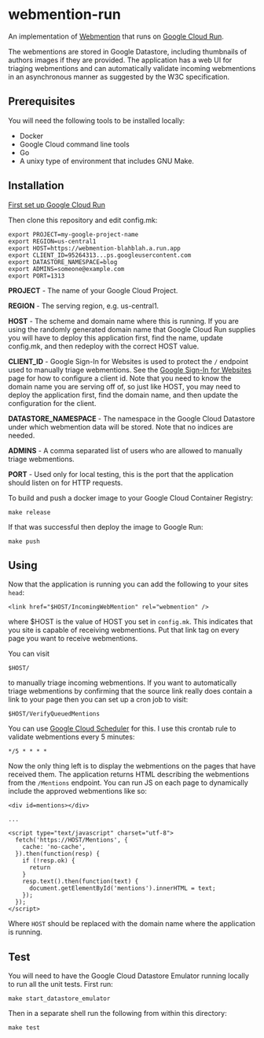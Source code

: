 webmention-run
==============

An implementation of [Webmention](https://www.w3.org/TR/webmention/) that runs
on [Google Cloud Run](https://cloud.google.com/run/docs/).

The webmentions are stored in Google Datastore, including thumbnails of authors
images if they are provided. The application has a web UI for triaging
webmentions and can automatically validate incoming webmentions in an
asynchronous manner as suggested by the W3C specification.

Prerequisites
-------------

You will need the following tools to be installed locally:

  - Docker
  - Google Cloud command line tools
  - Go
  - A unixy type of environment that includes GNU Make.

Installation
------------

[First set up Google Cloud Run](https://cloud.google.com/run/docs/setup)

Then clone this repository and edit config.mk:

    export PROJECT=my-google-project-name
    export REGION=us-central1
    export HOST=https://webmention-blahblah.a.run.app
    export CLIENT_ID=95264313...ps.googleusercontent.com
    export DATASTORE_NAMESPACE=blog
    export ADMINS=someone@example.com
    export PORT=1313

**PROJECT** - The name of your Google Cloud Project.

**REGION** - The serving region, e.g. us-central1.

**HOST** - The scheme and domain name where this is running. If you are using
  the randomly generated domain name that Google Cloud Run supplies you will
  have to deploy this application first, find the name, update config.mk, and
  then redeploy with the correct HOST value.

**CLIENT_ID** - Google Sign-In for Websites is used to protect the `/`
  endpoint used to manually triage webmentions. See the [Google Sign-In for
  Websites](https://developers.google.com/identity/sign-in/web/sign-in) page
  for how to configure a client id. Note that you need to know the domain
  name you are serving off of, so just like HOST, you may need to deploy the
  application first, find the domain name, and then update the configuration
  for the client.

**DATASTORE_NAMESPACE** - The namespace in the Google Cloud Datastore under
  which webmention data will be stored. Note that no indices are needed.

**ADMINS** - A comma separated list of users who are allowed to manually
  triage webmentions.

**PORT** - Used only for local testing, this is the port that the application
  should listen on for HTTP requests.

To build and push a docker image to your Google Cloud Container Registry:

    make release

If that was successful then deploy the image to Google Run:

    make push

Using
-----

Now that the application is running you can add the following to your sites
`head`:

    <link href="$HOST/IncomingWebMention" rel="webmention" />

where $HOST is the value of HOST you set in `config.mk`. This indicates
that you site is capable of receiving webmentions. Put that link tag
on every page you want to receive webmentions.

You can visit

    $HOST/

to manually triage incoming webmentions. If you want to automatically triage
webmentions by confirming that the source link really does contain a link
to your page then you can set up a cron job to visit:

    $HOST/VerifyQueuedMentions

You can use [Google Cloud Scheduler](https://cloud.google.com/scheduler/) for this. I use this crontab
rule to validate webmentions every 5 minutes:

    */5 * * * *

Now the only thing left is to display the webmentions on the pages that have
received them. The application returns HTML describing the webmentions
from the `/Mentions` endpoint. You can run JS on each page to dynamically
include the approved webmentions like so:

```
<div id=mentions></div>

...

<script type="text/javascript" charset="utf-8">
  fetch('https://HOST/Mentions', {
    cache: 'no-cache',
  }).then(function(resp) {
    if (!resp.ok) {
      return
    }
    resp.text().then(function(text) {
      document.getElementById('mentions').innerHTML = text;
    });
  });
</script>
```

Where `HOST` should be replaced with the domain name where the application is
running.

Test
----

You will need to have the Google Cloud Datastore Emulator running locally
to run all the unit tests. First run:

    make start_datastore_emulator

Then in a separate shell run the following from within this directory:

    make test
